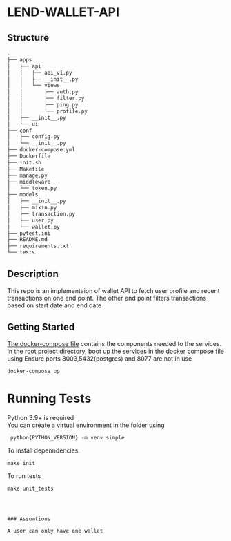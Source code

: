 # LEND-WALLET-API

## Structure

```bash
.
├── apps
│   ├── api
│   │   ├── api_v1.py
│   │   ├── __init__.py
│   │   └── views
│   │       ├── auth.py
│   │       ├── filter.py
│   │       ├── ping.py
│   │       └── profile.py
│   ├── __init__.py
│   └── ui
├── conf
│   ├── config.py
│   └── __init__.py
├── docker-compose.yml
├── Dockerfile
├── init.sh
├── Makefile
├── manage.py
├── middleware
│   └── token.py
├── models
│   ├── __init__.py
│   ├── mixin.py
│   ├── transaction.py
│   ├── user.py
│   └── wallet.py
├── pytest.ini
├── README.md
├── requirements.txt
└── tests
```

## Description

This repo is an implementaion of wallet API to fetch user profile and recent transactions on one end point.
The other end point filters transactions based on start date and end date

## Getting Started

[The docker-compose file](docker-compose.yml) contains the components needed to the services.
In the root project directory, boot up the services in the docker compose file using
Ensure ports 8003,5432(postgres) and 8077 are not in use

```shell
docker-compose up
```

# Running Tests

Python 3.9+ is required\
You can create a virtual environment in the folder using

```shell
 python{PYTHON_VERSION} -m venv simple
```

To install depenndencies.

```shell
make init
```

To run tests

```shell
make unit_tests
```

```



### Assumtions

A user can only have one wallet
```
